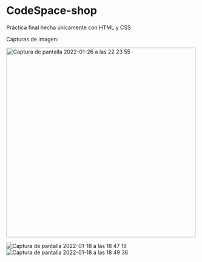 # CodeSpace-shop
Práctica final hecha únicamente con HTML y CSS 

Capturas de imagen:

<img width="499" alt="Captura de pantalla 2022-01-26 a las 22 23 55" src="https://user-images.githubusercontent.com/90695378/151249603-544e846c-82ea-415c-a9f6-9ec259c3218c.png">

![Captura de pantalla 2022-01-18 a las 18 47 18](https://user-images.githubusercontent.com/90695378/149991532-a59e353e-c43e-436a-b0c7-5b3d6f7d4055.png)
![Captura de pantalla 2022-01-18 a las 18 49 36](https://user-images.githubusercontent.com/90695378/149991563-9d30d452-736b-48da-a988-e67ecae05908.png)
